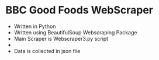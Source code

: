 <h1>BBC Good Foods WebScraper</h1>

<ul>
  <li>Written in Python</li>
  <li>Written using BeautifulSoup Webscraping Package</li>
  <li>Main Scraper is Webscraper3.py script<li>
  <li>Data is collected in json file</li>
</ul>
